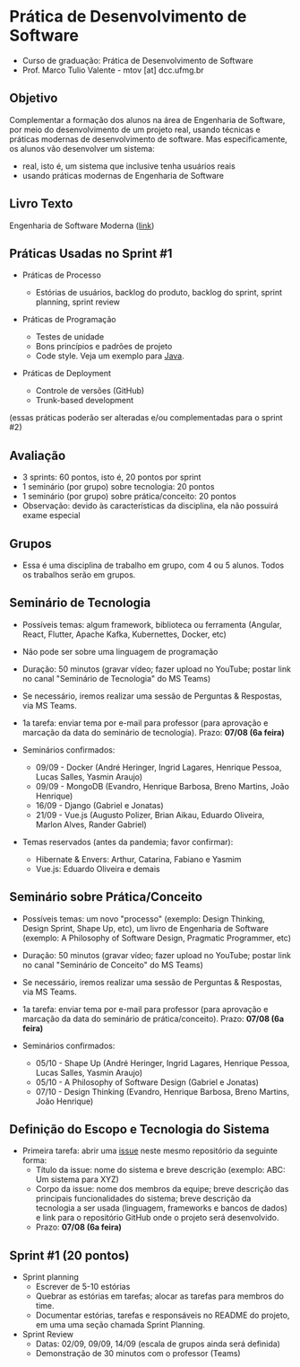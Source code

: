 # Prática de Desenvolvimento de Software

* Curso de graduação: Prática de Desenvolvimento de Software
* Prof. Marco Tulio Valente - mtov [at] dcc.ufmg.br

## Objetivo

Complementar a formação dos alunos na área de Engenharia de Software, por meio do desenvolvimento de um projeto real, usando técnicas e práticas modernas de desenvolvimento de software. Mas especificamente, os alunos vão desenvolver um sistema:

* real, isto é, um sistema que inclusive tenha usuários reais
* usando práticas modernas de Engenharia de Software

## Livro Texto 

Engenharia de Software Moderna ([link](https://engsoftmoderna.info/))

## Práticas Usadas no Sprint #1 

* Práticas de Processo
  * Estórias de usuários, backlog do produto, backlog do sprint, sprint planning, sprint review
  
* Práticas de Programação
  * Testes de unidade
  * Bons princípios e padrões de projeto
  * Code style. Veja um exemplo para [Java](https://google.github.io/styleguide/javaguide.html).
  
* Práticas de Deployment 
  * Controle de versões (GitHub)
  * Trunk-based development
  
(essas práticas poderão ser alteradas e/ou complementadas para o sprint #2)

## Avaliação

* 3 sprints: 60 pontos, isto é, 20 pontos por sprint
* 1 seminário (por grupo) sobre tecnologia: 20 pontos
* 1 seminário (por grupo) sobre prática/conceito: 20 pontos
* Observação: devido às características da disciplina, ela não possuirá exame especial

## Grupos

* Essa é uma disciplina de trabalho em grupo, com 4 ou 5 alunos. Todos os trabalhos serão em grupos.

## Seminário de Tecnologia

* Possíveis temas: algum framework, biblioteca ou ferramenta (Angular, React, Flutter, Apache Kafka, Kubernettes, Docker, etc)
* Não pode ser sobre uma linguagem de programação
* Duração: 50 minutos (gravar vídeo; fazer upload no YouTube; postar link no canal "Seminário de Tecnologia" do MS Teams)
* Se necessário, iremos realizar uma sessão de Perguntas & Respostas, via MS Teams.
* 1a tarefa: enviar tema por e-mail para professor (para aprovação e marcação da data do seminário de tecnologia). Prazo: **07/08 (6a feira)**

* Seminários confirmados:
  * 09/09 - Docker (André Heringer, Ingrid Lagares, Henrique Pessoa, Lucas Salles, Yasmin Araujo)
  * 09/09 - MongoDB (Evandro, Henrique Barbosa, Breno Martins, João Henrique)
  * 16/09 - Django (Gabriel e Jonatas)
  * 21/09 - Vue.js (Augusto Polizer, Brian Aikau, Eduardo Oliveira, Marlon Alves, Rander Gabriel)

* Temas reservados (antes da pandemia; favor confirmar):
  
  * Hibernate & Envers: Arthur, Catarina, Fabiano e Yasmim
  * Vue.js: Eduardo Oliveira e demais

## Seminário sobre Prática/Conceito

* Possíveis temas: um novo "processo" (exemplo: Design Thinking, Design Sprint, Shape Up, etc), um livro de Engenharia de Software (exemplo: A Philosophy of Software Design, Pragmatic Programmer, etc)
* Duração: 50 minutos (gravar vídeo; fazer upload no YouTube; postar link no canal "Seminário de Conceito" do MS Teams)
* Se necessário, iremos realizar uma sessão de Perguntas & Respostas, via MS Teams.
* 1a tarefa: enviar tema por e-mail para professor (para aprovação e marcação da data do seminário de prática/conceito). Prazo: **07/08 (6a feira)**

* Seminários confirmados: 
  * 05/10 - Shape Up (André Heringer, Ingrid Lagares, Henrique Pessoa, Lucas Salles, Yasmin Araujo)
  * 05/10 - A Philosophy of Software Design (Gabriel e Jonatas)
  * 07/10 - Design Thinking (Evandro, Henrique Barbosa, Breno Martins, João Henrique)

## Definição do Escopo e Tecnologia do Sistema

* Primeira tarefa: abrir uma [issue](https://github.com/aserg-ufmg/CursoPraticaDesenvolvimentoSoftware/issues) neste mesmo repositório da seguinte forma:
  * Título da issue: nome do sistema e breve descrição (exemplo: ABC: Um sistema para XYZ)
  * Corpo da issue: nome dos membros da equipe; breve descrição das principais funcionalidades do sistema; breve descrição da tecnologia a ser usada (linguagem, frameworks e bancos de dados) e link para o repositório GitHub onde o projeto será desenvolvido.
  * Prazo: **07/08 (6a feira)**
  
## Sprint #1 (20 pontos)

* Sprint planning 
  * Escrever de 5-10 estórias
  * Quebrar as estórias em tarefas; alocar as tarefas para membros do time.
  * Documentar estórias, tarefas e responsáveis no README do projeto, em uma uma seção chamada Sprint Planning.
* Sprint Review
  * Datas: 02/09, 09/09, 14/09 (escala de grupos ainda será definida)
  * Demonstração de 30 minutos com o professor (Teams)

